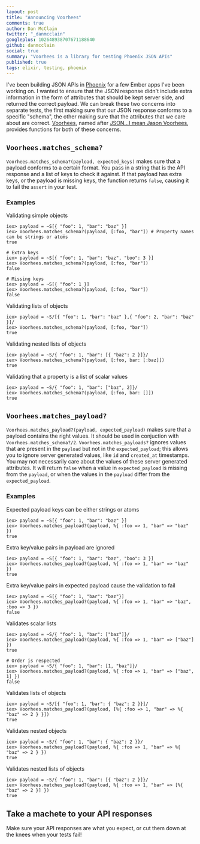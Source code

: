 ```yaml
---
layout: post
title: "Announcing Voorhees"
comments: true
author: Dan McClain
twitter: "_danmcclain"
googleplus: 102648938707671188640
github: danmcclain
social: true
summary: "Voorhees is a library for testing Phoenix JSON APIs"
published: true
tags: elixir, testing, phoenix
---
```


I've been building JSON APIs in [Phoenix](http://www.phoenixframework.org) for
a few Ember apps I've been working on. I wanted to ensure that the JSON
response didn't include extra information in the form of attributes that
should be kept server side, and returned the correct payload. We can break
these two concerns into separate tests, the first making sure that our JSON
response conforms to a specific "schema", the other making sure that the
attributes that we care about are correct.
[Voorhees](https://github.com/danmcclain/voorhees), named after [JSON...I mean
Jason Voorhees](http://www.imdb.com/media/rm4040136960/ch0002146#), provides
functions for both of these concerns.

## `Voorhees.matches_schema?`

`Voorhees.matches_schema?(payload, expected_keys)` makes sure that a payload
conforms to a certain format. You pass in a string that is the API response and
a list of keys to check it against. If that payload has extra keys, or the
payload is missing keys, the function returns `false`, causing it to fail the
`assert` in your test.

### Examples

Validating simple objects

    iex> payload = ~S[{ "foo": 1, "bar": "baz" }]
    iex> Voorhees.matches_schema?(payload, [:foo, "bar"]) # Property names can be strings or atoms
    true

    # Extra keys
    iex> payload = ~S[{ "foo": 1, "bar": "baz", "boo": 3 }]
    iex> Voorhees.matches_schema?(payload, [:foo, "bar"])
    false

    # Missing keys
    iex> payload = ~S[{ "foo": 1 }]
    iex> Voorhees.matches_schema?(payload, [:foo, "bar"])
    false

Validating lists of objects

    iex> payload = ~S/[{ "foo": 1, "bar": "baz" },{ "foo": 2, "bar": "baz" }]/
    iex> Voorhees.matches_schema?(payload, [:foo, "bar"])
    true


Validating nested lists of objects

    iex> payload = ~S/{ "foo": 1, "bar": [{ "baz": 2 }]}/
    iex> Voorhees.matches_schema?(payload, [:foo, bar: [:baz]])
    true

Validating that a property is a list of scalar values

    iex> payload = ~S/{ "foo": 1, "bar": ["baz", 2]}/
    iex> Voorhees.matches_schema?(payload, [:foo, bar: []])
    true

## `Voorhees.matches_payload?`

`Voorhees.matches_payload?(payload, expected_payload)` makes sure that a payload
contains the right values. It should be used in conjuction with
`Voorhees.matches_schema?/2`. `Voorhees.matches_payloads?` ignores values that
are present in the `payload` but not in the `expected_payload`; this allows you
to ignore server generated values, like `id` and `created_at` timestamps. You
may not necessarily care about the values of these server generated attributes.
It will return `false` when a value in `expected_payload` is missing from the
`payload`, or when the values in the `payload` differ from the `expected_payload`.

### Examples

Expected payload keys can be either strings or atoms

    iex> payload = ~S[{ "foo": 1, "bar": "baz" }]
    iex> Voorhees.matches_payload?(payload, %{ :foo => 1, "bar" => "baz" })
    true

Extra key/value pairs in payload are ignored

    iex> payload = ~S[{ "foo": 1, "bar": "baz", "boo": 3 }]
    iex> Voorhees.matches_payload?(payload, %{ :foo => 1, "bar" => "baz" })
    true

Extra key/value pairs in expected payload cause the validation to fail

    iex> payload = ~S[{ "foo": 1, "bar": "baz"}]
    iex> Voorhees.matches_payload?(payload, %{ :foo => 1, "bar" => "baz", :boo => 3 })
    false

Validates scalar lists

    iex> payload = ~S/{ "foo": 1, "bar": ["baz"]}/
    iex> Voorhees.matches_payload?(payload, %{ :foo => 1, "bar" => ["baz"] })
    true

    # Order is respected
    iex> payload = ~S/{ "foo": 1, "bar": [1, "baz"]}/
    iex> Voorhees.matches_payload?(payload, %{ :foo => 1, "bar" => ["baz", 1] })
    false

Validates lists of objects

    iex> payload = ~S/[{ "foo": 1, "bar": { "baz": 2 }}]/
    iex> Voorhees.matches_payload?(payload, [%{ :foo => 1, "bar" => %{ "baz" => 2 } }])
    true

Validates nested objects

    iex> payload = ~S/{ "foo": 1, "bar": { "baz": 2 }}/
    iex> Voorhees.matches_payload?(payload, %{ :foo => 1, "bar" => %{ "baz" => 2 } })
    true

Validates nested lists of objects

    iex> payload = ~S/{ "foo": 1, "bar": [{ "baz": 2 }]}/
    iex> Voorhees.matches_payload?(payload, %{ :foo => 1, "bar" => [%{ "baz" => 2 }] })
    true

## Take a machete to your API responses

Make sure your API responses are what you expect, or cut them down at the knees when your tests fail!
